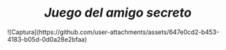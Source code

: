 <h1 align = "center"><em>Juego del amigo secreto</em></h1>
![Captura](https://github.com/user-attachments/assets/647e0cd2-b453-4183-b05d-0d0a28e2bfaa)
